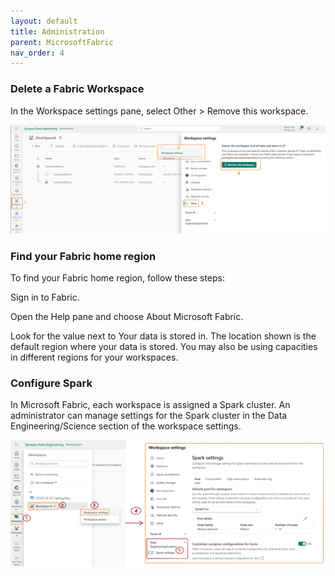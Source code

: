 ```yaml
---
layout: default
title: Administration
parent: MicrosoftFabric
nav_order: 4
---
```


### Delete a Fabric Workspace

In the Workspace settings pane, select Other > Remove this workspace.

![\alt text](images\image-11.png)


### Find your Fabric home region

To find your Fabric home region, follow these steps:

Sign in to Fabric.

Open the Help pane and choose About Microsoft Fabric.


Look for the value next to Your data is stored in. The location shown is the default region where your data is stored. You may also be using capacities in different regions for your workspaces.

### Configure Spark

In Microsoft Fabric, each workspace is assigned a Spark cluster. An administrator can manage settings for the Spark cluster in the Data Engineering/Science section of the workspace settings.

![\alt text](images\image-19.png)